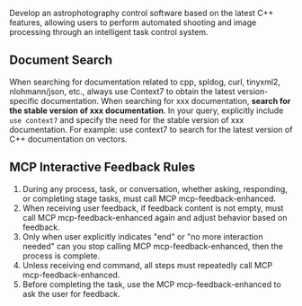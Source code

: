 Develop an astrophotography control software based on the latest C++ features, allowing users to perform automated shooting and image processing through an intelligent task control system.

## Document Search 
When searching for documentation related to cpp, spldog, curl, tinyxml2, nlohmann/json, etc., always use Context7 to obtain the latest version-specific documentation. When searching for xxx documentation, **search for the stable version of xxx documentation**. In your query, explicitly include `use context7` and specify the need for the stable version of xxx documentation. For example: use context7 to search for the latest version of C++ documentation on vectors.

## MCP Interactive Feedback Rules

1. During any process, task, or conversation, whether asking, responding, or completing stage tasks, must call MCP mcp-feedback-enhanced.
2. When receiving user feedback, if feedback content is not empty, must call MCP mcp-feedback-enhanced again and adjust behavior based on feedback.
3. Only when user explicitly indicates "end" or "no more interaction needed" can you stop calling MCP mcp-feedback-enhanced, then the process is complete.
4. Unless receiving end command, all steps must repeatedly call MCP mcp-feedback-enhanced.
5. Before completing the task, use the MCP mcp-feedback-enhanced to ask the user for feedback.